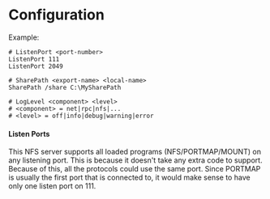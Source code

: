 

Configuration
================================================================================
Example:
```
# ListenPort <port-number>
ListenPort 111
ListenPort 2049

# SharePath <export-name> <local-name>
SharePath /share C:\MySharePath

# LogLevel <component> <level>
# <component> = net|rpc|nfs|...
# <level> = off|info|debug|warning|error
```

#### Listen Ports
This NFS server supports all loaded programs (NFS/PORTMAP/MOUNT) on any
listening port.  This is because it doesn't take any extra code to support.
Because of this, all the protocols could use the same port.  Since PORTMAP
is usually the first port that is connected to, it would make sense to have
only one listen port on 111.

